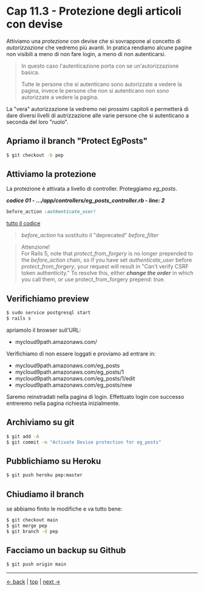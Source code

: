 # <a name="top"></a> Cap 11.3 - Protezione degli articoli con devise

Attiviamo una *protezione* con devise che si sovrappone al concetto di *autorizzazione* che vedremo più avanti.
In pratica rendiamo alcune pagine non visibili a meno di non fare login, a meno di non autenticarsi.

> In questo caso l'autenticazione porta con se un'autorizzazione basica. 
>
> Tutte le persone che si autenticano sono autorizzate a vedere la pagina, invece le persone che non si autenticano non sono autorizzate a vedere la pagina.

La "vera" autorizzazione la vedremo nei prossimi capitoli e permetterà di dare diversi livelli di autrizzazione alle varie persone che si autenticano a seconda del loro "ruolo".



## Apriamo il branch "Protect EgPosts"

```bash
$ git checkout -b pep
```



## Attiviamo la protezione 

La protezione è attivata a livello di controller. Proteggiamo *eg_posts*.

***codice 01 - .../app/controllers/eg_posts_controller.rb - line: 2***

```ruby
before_action :authenticate_user!
```

[tutto il codice](https://github.com/flaviobordonidev/leanpubabrandnewcms/blob/master/01-base/11-eg_posts/02_01-config-locales-it.yml)

> *before_action* ha sostituito il "deprecated" *before_filter*

> Attenzione! <br/>
> For Rails 5, note that *protect_from_forgery* is no longer prepended to the *before_action* chain, so if you have set *authenticate_user* before *protect_from_forgery*, your request will result in "Can't verify CSRF token authenticity." 
> To resolve this, either ***change the order*** in which you call them, or use protect_from_forgery prepend: true.



## Verifichiamo preview

```bash
$ sudo service postgresql start
$ rails s
```

apriamolo il browser sull'URL:

- mycloud9path.amazonaws.com/

Verifichiamo di non essere loggati e proviamo ad entrare in:

- mycloud9path.amazonaws.com/eg_posts
- mycloud9path.amazonaws.com/eg_posts/1
- mycloud9path.amazonaws.com/eg_posts/1/edit
- mycloud9path.amazonaws.com/eg_posts/new

Saremo reinstradati nella pagina di login. 
Effettuato login con successo entreremo nella pagina richiesta inizialmente.



## Archiviamo su git

```bash
$ git add -A
$ git commit -m "Activate Devise protection for eg_posts"
```



## Pubblichiamo su Heroku

```bash
$ git push heroku pep:master
```



## Chiudiamo il branch

se abbiamo finito le modifiche e va tutto bene:

```bash
$ git checkout main
$ git merge pep
$ git branch -d pep
```



## Facciamo un backup su Github

```bash
$ git push origin main
```



---

[<- back](https://github.com/flaviobordonidev/leanpubabrandnewcms/blob/master/01-base/11-eg_posts/03-browser_tab_title_users-it.md)
 | [top](#top) |
[next ->](https://github.com/flaviobordonidev/leanpubabrandnewcms/blob/master/01-base/12-format_i18n/01-overview_i18n-it.md)
